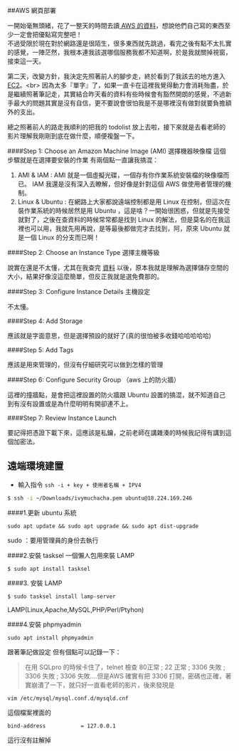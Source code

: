 ##AWS 網頁部署

一開始毫無頭緒，花了一整天的時間去讀[ AWS 的資料](https://aws.amazon.com/tw/getting-started/fundamentals-core-concepts/?e=gs2020&p=gsrc)，想說他們自己寫的東西至少一定會把優點寫完整吧！<br>
不過受限於現在對於網路還是很陌生，很多東西就先跳過，看完之後有點不太扎實的感覺，一陣茫然，我根本連我該選哪個服務我都不知道啊，於是我就關掉視窗，接束這一天。

第二天，改變方針，我決定先照著前人的腳步走，終於看到了我該去的地方進入[EC2](https://ap-northeast-1.console.aws.amazon.com/ec2/v2/home?region=ap-northeast-1#LaunchInstanceWizard:)。<br>
因為太多『單字』了，如果一直卡在這裡我覺得動力會消耗殆盡，於是繼續照著筆記走，其實結合昨天看的資料有些時候會有豁然開朗的感覺，不過新手最大的問題其實是沒有自信，更不要說會很怕我是不是哪裡沒有做對就要負擔額外的支出。

總之照著前人的路走我順利的把我的 todolist 放上去啦，接下來就是去看老師的影片理解我剛剛到底在做什麼，順便複盤一下。

####Step 1: Choose an Amazon Machine Image (AMI)  選擇機器映像檔
這個步驟就是在選擇要安裝的作業
有兩個點一直讓我搞混：

1. AMI & IAM : AMI 就是一個虛擬光碟，一個存有你作業系統安裝檔的映像檔而已。 IAM 我還是沒有深入去瞭解，但好像是針對這個 AWS 做使用者管理的機制。
2. Linux & Ubuntu : 在網路上大家都說遠端控制都是用 Linux 在控制，但這次在裝作業系統的時候居然是用 Ubuntu ，這是啥？一開始很困惑，但就是先接受就對了，之後在查資料的時候常常都是找到 Linux  的解法，但是莫名的在我這裡也可以用，我就先用再說，是等最後都做完才去找到，阿，原來 Ubuntu 就是一個 Linux 的分支而已啊！

####Step 2: Choose an Instance Type 選擇主機等級

說實在還是不太懂，尤其在我查完 [資料](https://docs.aws.amazon.com/zh_tw/AWSEC2/latest/UserGuide/InstanceStorage.html) 以後，原本我就是理解為選擇儲存空間的大小，結果好像沒這麼簡單，但反正我就是選免費那的。

####Step 3: Configure Instance Details 主機設定

不太懂。

####Step 4: Add Storage

應該就是字面意思，但是選擇預設的就好了(真的很怕被多收錢哈哈哈哈哈)

####Step 5: Add Tags

 應該是用來管理的，但沒有仔細研究可以做到怎樣的管理
 
####Step 6: Configure Security Group （aws 上的防火牆）

這裡的撞牆點，是會把這裡設置的防火牆跟 Ubuntu 設置的搞混，就不知道自己到有沒有設置或是為什麼明明有開卻連不上。

####Step 7: Review Instance Launch

要記得把憑證下載下來，這應該是私鑰，之前老師在講雜湊的時候我記得有講到這個加密法。


遠端環境建置
---

- 輸入指令  `ssh -i + key + 使用者名稱 + IPV4`

```bash
$ ssh -i ~/Downloads/ivymuchacha.pem ubuntu@18.224.169.246
```

####1.更新 ubuntu 系統

```
sudo apt update && sudo apt upgrade && sudo apt dist-upgrade
```
sudo ：要用管理員的身份去執行

####2.安裝 tasksel
一個懶人包用來裝 LAMP

```
$ sudo apt install tasksel
```
####3. 安裝 LAMP

```
$ sudo tasksel install lamp-server
```
LAMP(Linux,Apache,MySQL,PHP/Perl/Ptyhon)

####4.安裝 phpmyadmin

```
sudo apt install phpmyadmin
```
跟著筆記做設定
但有個點可以記錄一下：
>在用 SQLpro 的時候卡住了，telnet 檢查 80正常 ; 22 正常 ; 3306 失敗 ; 3306 失敗 ; 3306 失敗....但是AWS 確實有把 3306 打開，密碼也正確，著實崩潰了一下，就只好一直看老師的影片，後來發現是
```
vim /etc/mysql/mysql.conf.d/mysqld.cnf
```
這個檔案裡面的
```
bind-address           = 127.0.0.1
```
這行沒有註解掉